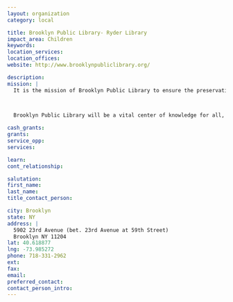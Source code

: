 ```yaml
---
layout: organization
category: local

title: Brooklyn Public Library- Ryder Library
impact_area: Children
keywords: 
location_services: 
location_offices: 
website: http://www.brooklynpubliclibrary.org/

description: 
mission: |
  It is the mission of Brooklyn Public Library to ensure the preservation and transmission of society's knowledge, history and culture, and to provide the people of Brooklyn with free and open access to information for education, recreation and reference.

  

  Brooklyn Public Library will be a vital center of knowledge for all, accessible 24 hours a day, and will be a leader in traditional and innovative library services which reflect the diverse and dynamic spirit of the people of Brooklyn.

cash_grants: 
grants: 
service_opp: 
services: 

learn: 
cont_relationship: 

salutation: 
first_name: 
last_name: 
title_contact_person: 

city: Brooklyn
state: NY
address: |
  5902 23rd Avenue (bet. 23rd Avenue at 59th Street)     
  Brooklyn NY 11204
lat: 40.618877
lng: -73.985272
phone: 718-331-2962
ext: 
fax: 
email: 
preferred_contact: 
contact_person_intro: 
---
```

